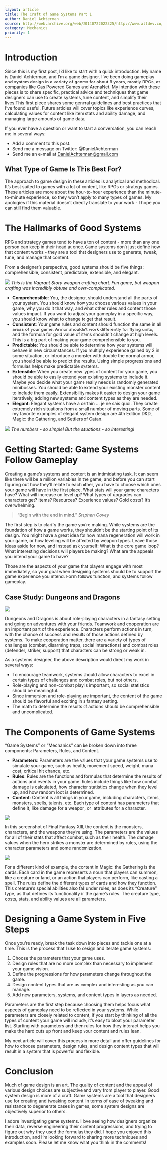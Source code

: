 ```yaml
---
layout: article
title: The Craft of Game Systems Part 1
author: Daniel Achterman
source: http://web.archive.org/web/20140722022325/http://www.altdev.co/2011/11/12/the-craft-of-game-systems-part-1/
category: Mechanics
priority: 1
---
```


# Introduction
Since this is my first post, I’d like to start with a quick introduction. My name is Daniel Achterman, and I’m a game designer. I’ve been doing gameplay and system design in a variety of genres for about 8 years, mostly RPGs, at companies like Gas Powered Games and ArenaNet. My intention with these pieces is to share specific, practical advice and techniques that game designers can use to create systems, tune content, and simplify their lives.This first piece shares some general guidelines and best practices that I’ve found useful. Future articles will cover topics like experience curves, calculating values for content like item stats and ability damage, and managing large amounts of game data.

If you ever have a question or want to start a conversation, you can reach me in several ways:

- Add a comment to this post.
- Send me a message on Twitter: @DanielAchterman
- Send me an e-mail at DanielAchterman@gmail.com

## What Type of Game Is This Best For?
The approach to game design in these articles is analytical and methodical. It’s best suited to games with a lot of content, like RPGs or strategy games. These articles are more about the hour-to-hour experience than the minute-to-minute experience, so they won’t apply to many types of games. My apologies if this material doesn’t directly translate to your work - I hope you can still find them valuable.

# The Hallmarks of Good Systems
RPG and strategy games tend to have a ton of content - more than any one person can keep in their head at once. Game systems don’t just define how that content works - they are a tool that designers use to generate, tweak, tune, and manage that content.

From a designer’s perspective, good systems should be five things: comprehensible, consistent, predictable, extensible, and elegant.

![ ][Vagrant Story]
<cite>This is the Vagrant Story weapon crafting chart. Fun game, but weapon crafting was incredibly obtuse and over-complicated.</cite>

- __Comprehensible__: You, the designer, should understand all the parts of your system. You should know how you choose various values in your game, why you do it that way, and what other rules and content those values impact. If you want to adjust your gameplay in a specific way, you should know what to change to get that result.
- __Consistent__: Your game rules and content should function the same in all areas of your game. Armor shouldn’t work differently for flying units, and the formula for gold value of items shouldn’t change at high levels. This is a big part of making your game comprehensible to you.
- __Predictable__: You should be able to determine how your systems will behave in new circumstances. If you multiply experience gained by 2 in some situation, or introduce a monster with double the normal armor, you should be able to predict the results. Using simple progressions and formulas helps make predictable systems.
- __Extensible__: When you create new types of content for your game, you should be able to easily extend your existing systems to include it. Maybe you decide what your game really needs is randomly generated minibosses. You should be able to extend your existing monster content to include them easily. Extensibility makes it easier to design your game iteratively, adding new systems and content types as they are needed.
- __Elegant__: Elegant systems have a certain ... je ne sais quoi. They create extremely rich situations from a small number of moving parts. Some of my favorite examples of elegant system design are 4th Edition D&D, Magic: the Gathering, and Settlers of Catan.

![ ][Catan]
<cite>The numbers - so simple! But the situations - so interesting!</cite>

# Getting Started: Game Systems Follow Gameplay
Creating a game’s systems and content is an intimidating task. It can seem like there will be a million variables in the game, and before you can start figuring out how they’ll relate to each other, you have to choose which ones your game will have in the first place. What stats will your game characters have? What will increase on level up? What types of upgrades can characters get? Items? Resources? Experience values? Gold costs? It’s overwhelming.

> “Begin with the end in mind.”
> <cite>Stephen Covey</cite>

The first step is to clarify the game you’re making. While systems are the foundation of how a game works, they shouldn’t be the starting point of its design. You might have a great idea for how mana regeneration will work in your game, or how leveling will be affected by weapon types. Leave those ideas aside for now, and instead ask yourself: What is the core game loop? What interesting decisions will players be making? What are the appeals you intend your game to have?

Those are the aspects of your game that players engage with most immediately, so your goal when designing systems should be to support the game experience you intend. Form follows function, and systems follow gameplay.

## Case Study: Dungeons and Dragons

![ ][DnD]

Dungeons and Dragons is about role-playing characters in a fantasy setting and going on adventures with your friends. Teamwork and cooperation are an important part of the experience. Characters perform actions in turn, with the chance of success and results of those actions defined by systems. To make cooperation matter, there are a variety of types of challenges (combat, disarming traps, social interactions) and combat roles (defender, striker, support) that characters can be strong or weak in.

As a systems designer, the above description would direct my work in several ways:

- To encourage teamwork, systems should allow characters to excel in certain types of challenges and combat roles, but not others.
- Role-playing and non-combat play is important, so social statistics should be meaningful.
- Since immersion and role-playing are important, the content of the game should be flavorful and exciting in a fantasy setting.
- The math to determine the results of actions should be comprehensible and uncomplicated.

# The Components of Game Systems
“Game Systems” or “Mechanics” can be broken down into three components: Parameters, Rules, and Content.

- __Parameters__: Parameters are the values that your game systems use to simulate your game, such as health, movement speed, weight, mana cost, critical hit chance, etc.
- __Rules__: Rules are the functions and formulas that determine the results of actions and events in your game. Rules include things like how combat damage is calculated, how character statistics change when they level up, and how random loot is determined.
- __Content__: Content is all things in your game, including characters, items, monsters, spells, talents, etc. Each type of content has parameters that define it, like damage for a weapon, or  attributes for a character.

![ ][FF13]

In this screenshot of Final Fantasy XIII, the content is the monsters, characters, and the weapons they’re using. The parameters are the values for all of their stats that affect combat, such as their health. The damage values when the hero strikes a monster are determined by rules, using the character parameters and some randomization.

![ ][MTG]

For a different kind of example, the content in Magic: the Gathering is the cards. Each card in the game represents a noun that players can summon, like a creature or land, or an action that players can perform, like casting a spell. The rules define the different types of cards and how they function. This creature’s special abilities also fall under rules, as does its “Creature” type, as that defines its functionality in the game’s rules. The creature type, costs, stats, and ability values are all parameters.

# Designing a Game System in Five Steps
Once you’re ready, break the task down into pieces and tackle one at a time. This is the process that I use to design and iterate game systems:

1. Choose the parameters that your game uses.
2. Design rules that are no more complex than necessary to implement your game vision.
3. Define the progressions for how parameters change throughout the game.
4. Design content types that are as complex and interesting as you can manage.
5. Add new parameters, systems, and content types in layers as needed.

Parameters are the first step because choosing them helps focus what aspects of gameplay need to be reflected in your systems. While parameters are closely related to content, if you start by thinking of all the types of content your game will include, it’s easy to bloat your parameter list. Starting with parameters and then rules for how they interact helps you make the hard cuts up front and keep your content and rules lean.

My next article will cover this process in more detail and offer guidelines for how to choose parameters, design rules, and design content types that will result in a system that is powerful and flexible.

# Conclusion
Much of game design is an art. The quality of content and the appeal of various design choices are subjective and vary from player to player. Good system design is more of a craft. Game systems are a tool that designers use for creating and tweaking content. In terms of ease of tweaking and resistance to degenerate cases in games, some system designs are objectively superior to others.

I adore investigating game systems. I love seeing how designers organize their data, reverse engineering their content progressions, and trying to figure out why they used the formulas they did. I hope you enjoyed this introduction, and I’m looking forward to sharing more techniques and examples soon. Please let me know what you think in the comments!

[Vagrant Story]: ./Vagrant.jpg
[Catan]: ./Catan.jpg
[DnD]: ./DnD.jpg
[FF13]: ./FF13.jpg
[MTG]: ./MTG.jpg